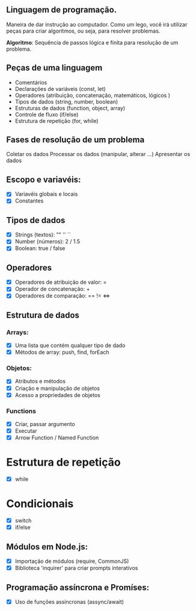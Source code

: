 ## Linguagem de programação. 

Maneira de dar instrução ao computador.
Como um lego, você irá utilizar peças para criar algoritmos, ou seja, para resolver problemas. 

**Algoritmo**: Sequência de passos lógica e finita para resolução de um problema.

## Peças de uma linguagem

- Comentários 
- Declarações de variáveis (const, let)
- Operadores (atribuição, concatenação, matemáticos, lógicos )
- Tipos de dados (string, number, boolean)
- Estruturas de dados (function, object, array)
- Controle de fluxo (if/else) 
- Estrutura de repetição (for, while)

## Fases de resolução de um problema

Coletar os dados
Processar os dados (manipular, alterar ...)
Apresentar os dados 

## Escopo e variavéis: 

- [x] Variavéis globais e locais 
- [x] Constantes

## Tipos de dados

- [x] Strings (textos): "" '' ``
- [x] Number (números): 2 / 1.5 
- [x] Boolean: true / false

## Operadores 

- [x] Operadores de atribuição de valor: = 
- [x] Operador de concatenação: + 
- [x] Operadores de comparação: ==  != <=> 

## Estrutura de dados

### Arrays: 

- [x] Uma lista que contém qualquer tipo de dado
- [x] Métodos de array: push, find, forEach
### Objetos: 

- [x] Atributos e métodos
- [x] Criação e manipulação de objetos
- [x] Acesso a propriedades de objetos 

### Functions 

- [x] Criar, passar argumento
- [x] Executar
- [x] Arrow Function / Named Function

# Estrutura de repetição

- [x] while 

# Condicionais 

- [x] switch 
- [x] if/else

## Módulos em Node.js: 

- [x] Importação de módulos (require, CommonJS)
- [x] Biblioteca 'inquirer' para criar prompts interativos

## Programação assíncrona e Promíses:

- [x] Uso de funções assíncronas (assync/await) 
